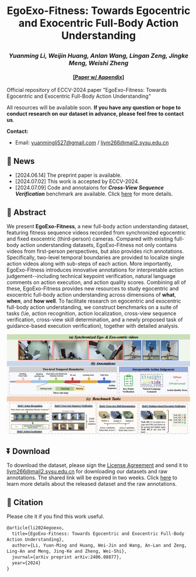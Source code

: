 # <p align="center">EgoExo-Fitness: Towards Egocentric and Exocentric Full-Body Action Understanding</p>

### <p align="center">*Yuanming Li, Weijin Huang, Anlan Wang, Lingan Zeng, Jingke Meng, Weishi Zheng*</p>

#### <p align="center">[[Paper w/ Appendix]](https://arxiv.org/abs/2406.08877) </p>

Official repository of ECCV-2024 paper "EgoExo-Fitness: Towards Egocentric and Exocentric Full-Body Action Understanding"

All resources will be available soon. **If you have any question or hope to conduct research on our dataset in advance, please feel free to contact us**.

**Contact:** 
- Email: yuanmingli527@gmail.com / liym266@mail2.sysu.edu.cn

## 💬 News
- [2024.06.14] The preprint paper is available.
- [2024.07.02] This work is accepted by ECCV-2024.
- [2024.07.09] Code and annotaions for ***Cross-View Sequence Verification*** benchmark are available. Click [here](./CVSV_benchmark/README.md) for more details.


## :paperclip: Abstract
We present **EgoExo-Fitness**, a new full-body action understanding dataset, featuring fitness sequence videos recorded from synchronized egocentric and fixed exocentric (third-person) cameras. Compared with existing full-body action understanding datasets, EgoExo-Fitness not only contains videos from first-person perspectives, but also provides rich annotations. Specifically, two-level temporal boundaries are provided to localize single action videos along with sub-steps of each action. More importantly, EgoExo-Fitness introduces innovative annotations for interpretable action judgement--including technical keypoint verification, natural language comments on action execution, and action quality scores. Combining all of these, EgoExo-Fitness provides new resources to study egocentric and exocentric full-body action understanding across dimensions of **what**, **when**, and **how well**. To facilitate research on egocentric and exocentric full-body action understanding, we construct benchmarks on a suite of tasks (\ie, action recognition, action localization, cross-view sequence verification, cross-view skill determination, and a newly proposed task of guidance-based execution verification), together with detailed analysis.

 ![](./img/dataset_intro.png)

## ⏬ Download
To download the dataset, please sign the [License Agreement](./License_Agreement.pdf) and send it to liym266@mail2.sysu.edu.cn for downloading our datasets and raw annotations. The shared link will be expired in two weeks. Click [here](./Raw_annotations/README.md) to learn more details about the released dataset and the raw annotations.


## 📑 Citation
Please cite it if you find this work useful.
```
@article{li2024egoexo,
  title={EgoExo-Fitness: Towards Egocentric and Exocentric Full-Body Action Understanding},
  author={Li, Yuan-Ming and Huang, Wei-Jin and Wang, An-Lan and Zeng, Ling-An and Meng, Jing-Ke and Zheng, Wei-Shi},
  journal={arXiv preprint arXiv:2406.08877},
  year={2024}
}
```
